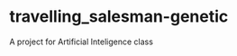 travelling_salesman-genetic
===========================

A project for Artificial Inteligence class
